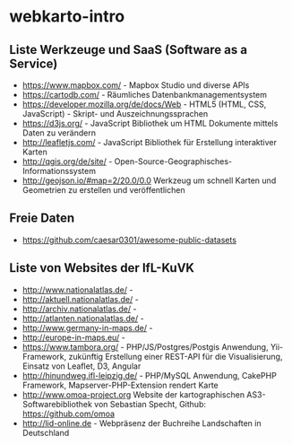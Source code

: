 # webkarto-intro

## Liste Werkzeuge und SaaS (Software as a Service)
* https://www.mapbox.com/ - Mapbox Studio und diverse APIs
* https://cartodb.com/ - Räumliches Datenbankmanagementsystem 
* https://developer.mozilla.org/de/docs/Web - HTML5 (HTML, CSS, JavaScript) - Skript- und Auszeichnungssprachen
* https://d3js.org/ - JavaScript Bibliothek um HTML Dokumente mittels Daten zu verändern
* http://leafletjs.com/ - JavaScript Bibliothek für Erstellung interaktiver Karten
* http://qgis.org/de/site/ - Open-Source-Geographisches-Informationssystem
* http://geojson.io/#map=2/20.0/0.0 Werkzeug um schnell Karten und Geometrien zu erstellen und veröffentlichen

## Freie Daten
* https://github.com/caesar0301/awesome-public-datasets

## Liste von Websites der IfL-KuVK

* http://www.nationalatlas.de/ - 
* http://aktuell.nationalatlas.de/ - 
* http://archiv.nationalatlas.de/ - 
* http://atlanten.nationalatlas.de/ - 
* http://www.germany-in-maps.de/ - 
* http://europe-in-maps.eu/ - 
* https://www.tambora.org/ - PHP/JS/Postgres/Postgis Anwendung, Yii-Framework, zukünftig Erstellung einer REST-API für die Visualisierung, Einsatz von Leaflet, D3, Angular
* http://hinundweg.ifl-leipzig.de/ - PHP/MySQL Anwendung, CakePHP Framework, Mapserver-PHP-Extension rendert Karte
* http://www.omoa-project.org Website der kartographischen AS3-Softwarebibliothek von Sebastian Specht, Github: https://github.com/omoa
* http://lid-online.de - Webpräsenz der Buchreihe Landschaften in Deutschland


